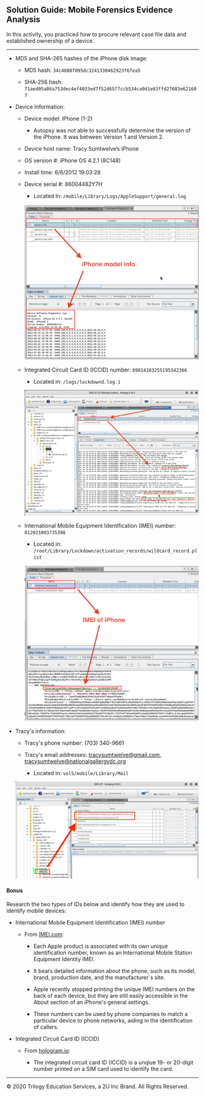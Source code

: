 ## Solution Guide: Mobile Forensics Evidence Analysis

In this activity, you practiced how to procure relevant case file data and established ownership of a device. 

---

- MD5 and SHA-265 hashes of the iPhone disk image: 

    - MD5 hash: `34c4888f095dc3241330462923f6fea5`
    
    - SHA-256 hash: `71aed05a86a753dec4ef4033ed7f52d6577ccb534ca0d1e83ffd27683e621607`
 
- Device Information:  

  - Device model: iPhone (1-2)
    - Autopsy was not able to successfully determine the version of the iPhone. It was between Version 1 and Version 2.   
  
  - Device host name: Tracy Sumtwelve’s iPhone
  
  - OS version #: iPhone OS 4.2.1 (8C148)
  
  - Install time: 6/6/2012 19:03:28
  
  - Device serial #: 86004482Y7H
 
     - Located In: `/mobile/Library/Logs/AppleSupport/general.log`
 
    ![Images/autopsy-listing-pane.png](Images/6.png)
 
  - Integrated Circuit Card ID (ICCID) number: `89014103255195342366`
  
       - Located in: `/logs/lockdownd.log.1`
 
     ![Images/autopsy-listing-pane.png](Images/8.png)
 
   - International Mobile Equipment Identification (IMEI) number: `012021003735398`
 
      - Located in: `/root/Library/Lockdown/activation_records/wildcard_record.plist`
 
      ![Images/autopsy-listing-pane.png](Images/5.png)

- Tracy's information:
    - Tracy's phone number: (703) 340-9661
    
    - Tracy's email addresses: tracysumtwelve@gmail.com,  tracysumtwelve@nationalgallergydc.org
 
      - Located in: `vol5/mobile/Library/Mail`
 
     ![Images/autopsy-listing-pane.png](Images/9.png)
 
#### Bonus
 
 Research the two types of IDs below and identify how they are used to identify mobile devices:
 
  - International Mobile Equipment Identification (IMEI) number
 
    - From [IMEI.com](https://www.imei.info/news/your-imei-number-will-tell-you-everything-about-your-iphone/):

      - Each Apple product is associated with its own unique identification number, known as an International Mobile Station Equipment Identity IMEI.

      - It bears detailed information about the phone, such as its model, brand, production date, and the manufacturer`s site.

      - Apple recently stopped printing the unique IMEI numbers on the back of each device, but they are still easily accessible in the About section of an iPhone's general settings.

      - These numbers can be used by phone companies to match a particular device to phone networks, aiding in the identification of callers. 
  
  - Integrated Circuit Card ID (ICCID)
 
    - From  [hologram.io](https://hologram.io/blog/whats-an-iccid-number-and-why-does-it-matter-for-cellular-iot/):
 
       - The integrated circuit card ID (ICCID) is a unqiue 19- or 20-digit number printed on a SIM card used to identify the card. 
 

----
 
&copy; 2020 Trilogy Education Services, a 2U Inc Brand.   All Rights Reserved.

